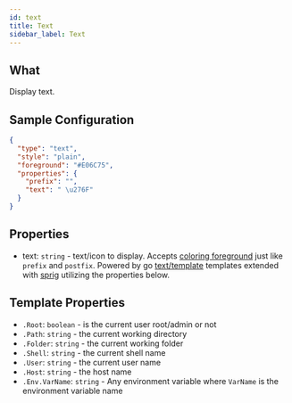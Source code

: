 ```yaml
---
id: text
title: Text
sidebar_label: Text
---
```


## What

Display text.

## Sample Configuration

```json
{
  "type": "text",
  "style": "plain",
  "foreground": "#E06C75",
  "properties": {
    "prefix": "",
    "text": " \u276F"
  }
}
```

## Properties

- text: `string` - text/icon to display. Accepts [coloring foreground][coloring] just like `prefix` and `postfix`.
Powered by go [text/template][go-text-template] templates extended with [sprig][sprig] utilizing the
properties below.

## Template Properties

- `.Root`: `boolean` - is the current user root/admin or not
- `.Path`: `string` - the current working directory
- `.Folder`: `string` - the current working folder
- `.Shell`: `string` - the current shell name
- `.User`: `string` - the current user name
- `.Host`: `string` - the host name
- `.Env.VarName`: `string` - Any environment variable where `VarName` is the environment variable name

[coloring]: /docs/config-colors
[go-text-template]: https://golang.org/pkg/text/template/
[sprig]: https://masterminds.github.io/sprig/
